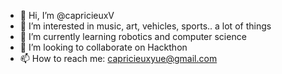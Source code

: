 - 👋 Hi, I’m @capricieuxV
- 👀 I’m interested in music, art, vehicles, sports.. a lot of things
- 🌱 I’m currently learning robotics and computer science
- 💞️ I’m looking to collaborate on Hackthon
- 📫 How to reach me: capricieuxyue@gmail.com

<!---
capricieuxV/capricieuxV is a ✨ special ✨ repository because its `README.md` (this file) appears on your GitHub profile.
You can click the Preview link to take a look at your changes.
--->
